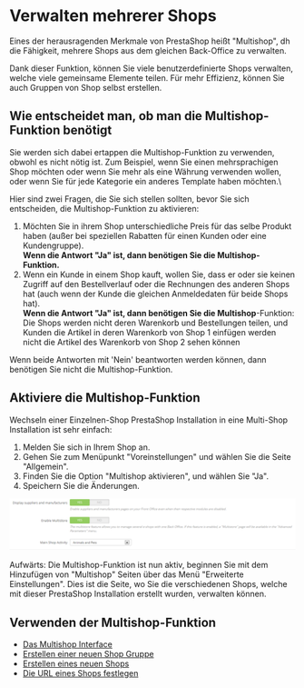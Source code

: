 # Verwalten mehrerer Shops

Eines der herausragenden Merkmale von PrestaShop heißt "Multishop", dh die Fähigkeit, mehrere Shops aus dem gleichen Back-Office zu verwalten.

&#x20;Dank dieser Funktion, können Sie viele benutzerdefinierte Shops verwalten, welche viele gemeinsame Elemente teilen. Für mehr Effizienz, können Sie auch Gruppen von Shop selbst erstellen.

## Wie entscheidet man, ob man die Multishop-Funktion benötigt <a href="#verwaltenmehrerershops-wieentscheidetman-obmandiemultishop-funktionbenoetigt" id="verwaltenmehrerershops-wieentscheidetman-obmandiemultishop-funktionbenoetigt"></a>

Sie werden sich dabei ertappen die Multishop-Funktion zu verwenden, obwohl es nicht nötig ist. Zum Beispiel, wenn Sie einen mehrsprachigen Shop möchten oder wenn Sie mehr als eine Währung verwenden wollen, oder wenn Sie für jede Kategorie ein anderes Template haben möchten.\


Hier sind zwei Fragen, die Sie sich stellen sollten, bevor Sie sich entscheiden, die Multishop-Funktion zu aktivieren:

1. Möchten Sie in ihrem Shop unterschiedliche Preis für das selbe Produkt haben (außer bei speziellen Rabatten für einen Kunden oder eine Kundengruppe).\
   **Wenn die Antwort "Ja" ist, dann benötigen Sie die Multishop-Funktion.**
2. Wenn ein Kunde in einem Shop kauft, wollen Sie, dass er oder sie keinen Zugriff auf den Bestellverlauf oder die Rechnungen des anderen Shops hat (auch wenn der Kunde die gleichen Anmeldedaten für beide Shops hat).\
   &#x20;**Wenn die Antwort "Ja" ist, dann benötigen Sie die Multishop**-Funktion: Die Shops werden nicht deren Warenkorb und Bestellungen teilen, und Kunden die Artikel in deren Warenkorb von Shop 1 einfügen werden nicht die Artikel des Warenkorb von Shop 2 sehen können

Wenn beide Antworten mit 'Nein' beantworten werden können, dann benötigen Sie nicht die Multishop-Funktion.

## Aktiviere die Multishop-Funktion <a href="#verwaltenmehrerershops-aktivierediemultishop-funktion" id="verwaltenmehrerershops-aktivierediemultishop-funktion"></a>

Wechseln einer Einzelnen-Shop PrestaShop Installation in eine Multi-Shop Installation ist sehr einfach:

1. Melden Sie sich in Ihrem Shop an.
2. Gehen Sie zum Menüpunkt "Voreinstellungen" und wählen Sie die Seite "Allgemein".
3. Finden Sie die Option "Multishop aktivieren", und wählen Sie "Ja".
4. Speichern Sie die Änderungen.

![](../../../.gitbook/assets/23789994.png)

Aufwärts: Die Multishop-Funktion ist nun aktiv, beginnen Sie mit dem Hinzufügen von "Multishop" Seiten über das Menü "Erweiterte Einstellungen". Dies ist die Seite, wo Sie die verschiedenen Shops, welche mit dieser PrestaShop Installation erstellt wurden, verwalten können.

## Verwenden der Multishop-Funktion <a href="#verwaltenmehrerershops-verwendendermultishop-funktion" id="verwaltenmehrerershops-verwendendermultishop-funktion"></a>

* [Das Multishop Interface](das-multishop-interface.md)
* [Erstellen einer neuen Shop Gruppe](erstellen-einer-neuen-shop-gruppe.md)
* [Erstellen eines neuen Shops](erstellen-eines-neuen-shops.md)
* [Die URL eines Shops festlegen](die-url-eines-shops-festlegen.md)

